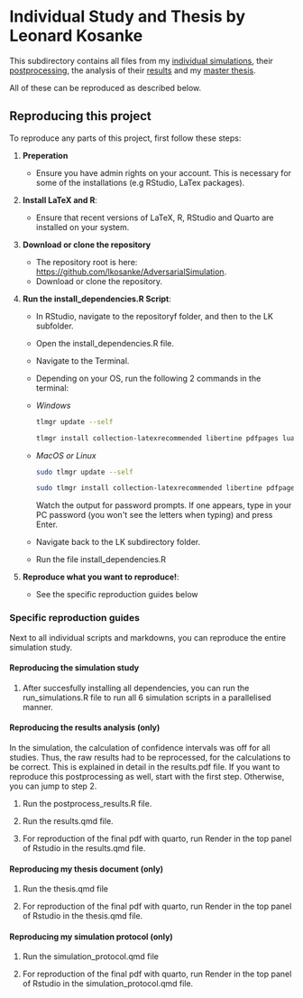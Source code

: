 # Individual Study and Thesis by Leonard Kosanke

This subdirectory contains all files from my [individual simulations](https://github.com/lkosanke/AdversarialSimulation/blob/main/LK/run_simulations.R), their [postprocessing](https://github.com/lkosanke/AdversarialSimulation/blob/main/LK/postprocess_results.R), the analysis of their [results](https://github.com/lkosanke/AdversarialSimulation/blob/main/LK/results.pdf) and my [master thesis](https://github.com/lkosanke/AdversarialSimulation/blob/main/LK/thesis.pdf).

All of these can be reproduced as described below.

## Reproducing this project

To reproduce any parts of this project, first follow these steps:

1. **Preperation**
   - Ensure you have admin rights on your account. This is necessary for some of the installations (e.g RStudio, LaTex packages).

1. **Install LaTeX and R**:
   - Ensure that recent versions of LaTeX, R, RStudio and Quarto are installed on your system.
  
2. **Download or clone the repository**
   - The repository root is here: <https://github.com/lkosanke/AdversarialSimulation>.
   - Download or clone the repository.


3. **Run the install_dependencies.R Script**:
   - In RStudio, navigate to the repositoryf folder, and then to the LK subfolder.
   - Open the install_dependencies.R file.
   - Navigate to the Terminal.
   - Depending on your OS, run the following 2 commands in the terminal:
     
   - *Windows*
     ```sh
     tlmgr update --self
     ```
     
     ```sh
     tlmgr install collection-latexrecommended libertine pdfpages lualatex-math luatexbase titling pdfx luatex85 colorprofiles multirow float pgf
     ```

   - *MacOS or Linux*
     ```sh
     sudo tlmgr update --self
     ```

     ```sh
     sudo tlmgr install collection-latexrecommended libertine pdfpages lualatex-math luatexbase titling pdfx luatex85 colorprofiles multirow float pgf
     ```

     Watch the output for password prompts. If one appears, type in your PC password (you won't see the letters when typing) and press Enter.
     
   - Navigate back to the LK subdirectory folder.
   - Run the file install_dependencies.R

5. **Reproduce what you want to reproduce!**:
   - See the specific reproduction guides below

### Specific reproduction guides
Next to all individual scripts and markdowns, you can reproduce the entire simulation study.

#### Reproducing the simulation study

1. After succesfully installing all dependencies, you can run the run_simulations.R file to run all 6 simulation scripts in a parallelised manner.


#### Reproducing the results analysis (only)

In the simulation, the calculation of confidence intervals was off for all studies. 
Thus, the raw results had to be reprocessed, for the calculations to be correct.
This is explained in detail in the results.pdf file.
If you want to reproduce this postprocessing as well, start with the first step. Otherwise, you can jump to step 2.

1. Run the postprocess_results.R file.

2. Run the results.qmd file.

3. For reproduction of the final pdf with quarto, run Render in the top panel of Rstudio in the results.qmd file.

#### Reproducing my thesis document (only)

1. Run the thesis.qmd file

2. For reproduction of the final pdf with quarto, run Render in the top panel of Rstudio in the thesis.qmd file.

#### Reproducing my simulation protocol (only)

1. Run the simulation_protocol.qmd file

2. For reproduction of the final pdf with quarto, run Render in the top panel of Rstudio in the simulation_protocol.qmd file.

